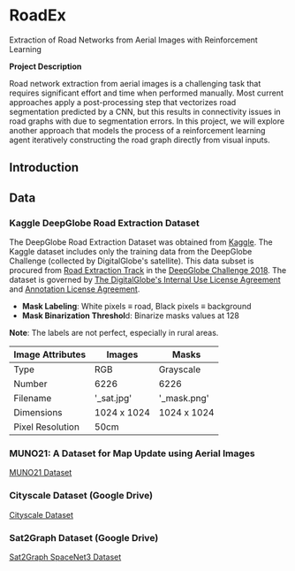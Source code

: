 # RoadEx
Extraction of Road Networks from Aerial Images with Reinforcement Learning

**Project Description**


Road network extraction from aerial images is a challenging task that requires significant effort and time when performed manually. Most current approaches apply a post-processing step that vectorizes road segmentation predicted by a CNN, but this results in connectivity issues in road graphs with due to segmentation errors. In this project, we will explore another approach that models the process of a reinforcement learning agent iteratively constructing the road graph directly from visual inputs.


## Introduction


## Data


### Kaggle DeepGlobe Road Extraction Dataset

The DeepGlobe Road Extraction Dataset was obtained from [Kaggle](https://www.kaggle.com/datasets/balraj98/deepglobe-road-extraction-dataset). The Kaggle dataset includes only the training data from the DeepGlobe Challenge (collected by DigitalGlobe's satellite). This data subset is procured from [Road Extraction Track](https://competitions.codalab.org/competitions/18467) in the [DeepGlobe Challenge 2018](http://deepglobe.org/challenge.html). The dataset is governed by [The DigitalGlobe's Internal Use License Agreement](http://deepglobe.org/docs/CVPR_InternalUseLicenseAgreement_07-11-18.pdf) and [Annotation License Agreement](http://deepglobe.org/docs/Annotation%20License%20Agreement.pdf).


* **Mask Labeling**: White pixels ≡ road, Black pixels ≡ background
* **Mask Binarization Threshol**d: Binarize masks values at 128

**Note**: The labels are not perfect, especially in rural areas.

| Image Attributes   | Images                                   | Masks                                        |
|-------------------|-------------------------------------------|----------------------------------------------|
| Type              | RGB                                       | Grayscale                                    |
| Number            | 6226                                      | 6226                                         |
| Filename          | '_sat.jpg'                                | '_mask.png'                                  |
| Dimensions        | 1024 x 1024                               | 1024 x 1024                                  |
| Pixel Resolution  | 50cm                                      |                                              |

### MUNO21: A Dataset for Map Update using Aerial Images
[MUNO21 Dataset](https://favyen.com/muno21/)

### Cityscale Dataset (Google Drive)
[Cityscale Dataset](https://drive.google.com/drive/folders/1uABt127ehNBQyfCnv6OND841ZrUlhmNB)

### Sat2Graph Dataset (Google Drive)
[Sat2Graph SpaceNet3 Dataset](https://drive.google.com/drive/folders/1uABt127ehNBQyfCnv6OND841ZrUlhmNB)

